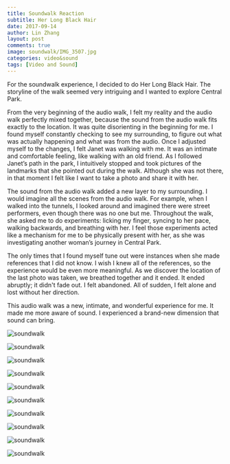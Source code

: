 ```yaml
---
title: Soundwalk Reaction
subtitle: Her Long Black Hair
date: 2017-09-14
author: Lin Zhang
layout: post
comments: true
image: soundwalk/IMG_3507.jpg
categories: video&sound
tags: [Video and Sound]
---
```

For the soundwalk experience, I decided to do Her Long Black Hair. The storyline of the walk seemed very intriguing and I wanted to explore Central Park.

From the very beginning of the audio walk, I felt my reality and the audio walk perfectly mixed together, because the sound from the audio walk fits exactly to the location. It was quite disorienting in the beginning for me. I found myself constantly checking to see my surrounding, to figure out what was actually happening and what was from the audio. Once I adjusted myself to the changes, I felt Janet was walking with me. It was an intimate and comfortable feeling, like walking with an old friend.
As I followed Janet’s path in the park, I intuitively stopped and took pictures of the landmarks that she pointed out during the walk. Although she was not there, in that moment I felt like I want to take a photo and share it with her.

The sound from the audio walk added a new layer to my surrounding. I would imagine all the scenes from the audio walk. For example, when I walked into the tunnels, I looked around and imagined there were street performers, even though there was no one but me. Throughout the walk, she asked me to do experiments: licking my finger, syncing to her pace, walking backwards, and breathing with her.  I feel those experiments acted like a mechanism for me to be physically present with her, as she was investigating another woman’s journey in Central Park.

The only times that I found myself tune out were instances when she made references that I did not know. I wish I knew all of the references, so the experience would be even more meaningful.
 As we discover the location of the last photo was taken, we breathed together and it ended. It ended abruptly; it didn't fade out. I felt abandoned. All of sudden, I felt alone and lost without her direction.

This audio walk was a new, intimate, and wonderful experience for me. It made me more aware of sound. I experienced a brand-new dimension that sound can bring.

![soundwalk]({{site.baseurl}}/images/soundwalk/IMG_3513.JPG)

![soundwalk]({{site.baseurl}}/images/soundwalk/IMG_3520.JPG)

![soundwalk]({{site.baseurl}}/images/soundwalk/IMG_3527.JPG)

![soundwalk]({{site.baseurl}}/images/soundwalk/IMG_3534.JPG)

![soundwalk]({{site.baseurl}}/images/soundwalk/IMG_3538.JPG)

![soundwalk]({{site.baseurl}}/images/soundwalk/IMG_3541.JPG)

![soundwalk]({{site.baseurl}}/images/soundwalk/IMG_3551.JPG)

![soundwalk]({{site.baseurl}}/images/soundwalk/IMG_3555.JPG)

![soundwalk]({{site.baseurl}}/images/soundwalk/IMG_3570.JPG)

![soundwalk]({{site.baseurl}}/images/soundwalk/IMG_3584.JPG)
